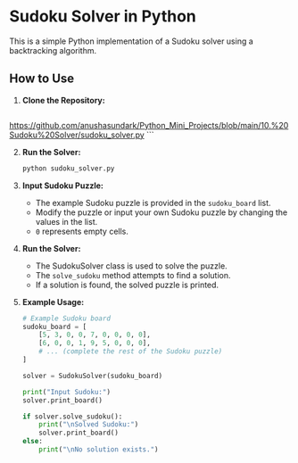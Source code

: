 # Sudoku Solver in Python

This is a simple Python implementation of a Sudoku solver using a backtracking algorithm.

## How to Use

1. **Clone the Repository:**

    ```bash
https://github.com/anushasundark/Python_Mini_Projects/blob/main/10.%20Sudoku%20Solver/sudoku_solver.py
    ```

2. **Run the Solver:**

    ```bash
    python sudoku_solver.py
    ```

3. **Input Sudoku Puzzle:**

    - The example Sudoku puzzle is provided in the `sudoku_board` list.
    - Modify the puzzle or input your own Sudoku puzzle by changing the values in the list.
    - `0` represents empty cells.

4. **Run the Solver:**

    - The SudokuSolver class is used to solve the puzzle.
    - The `solve_sudoku` method attempts to find a solution.
    - If a solution is found, the solved puzzle is printed.

5. **Example Usage:**

    ```python
    # Example Sudoku board
    sudoku_board = [
        [5, 3, 0, 0, 7, 0, 0, 0, 0],
        [6, 0, 0, 1, 9, 5, 0, 0, 0],
        # ... (complete the rest of the Sudoku puzzle)
    ]

    solver = SudokuSolver(sudoku_board)

    print("Input Sudoku:")
    solver.print_board()

    if solver.solve_sudoku():
        print("\nSolved Sudoku:")
        solver.print_board()
    else:
        print("\nNo solution exists.")
    ```
